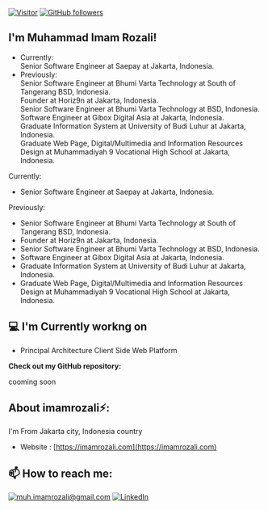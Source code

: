 [![Visitor](https://visitor-badge.laobi.icu/badge?page_id=imamrozali.imamrozali)](https://github.com/imamrozali) [![GitHub followers](https://img.shields.io/github/followers/imamrozali.svg?style=social&label=Follow)](https://github.com/imamrozali?tab=followers)

<h2> I'm Muhammad Imam Rozali!</h2>

- Currently:<br/>
</i> Senior Software Engineer at Saepay at Jakarta, Indonesia.<br/>
- Previously:<br/>
</i> Senior Software Engineer at Bhumi Varta Technology at South of Tangerang BSD, Indonesia.<br/>
</i> Founder at Horiz9n at Jakarta, Indonesia.<br/>
</i> Senior Software Engineer at Bhumi Varta Technology at BSD, Indonesia.<br/>
</i> Software Engineer at Gibox Digital Asia at Jakarta, Indonesia.<br/>
</i> Graduate Information System at University of Budi Luhur at Jakarta, Indonesia.<br/>
</i> Graduate Web Page, Digital/Multimedia and Information Resources Design at Muhammadiyah 9 Vocational High School at Jakarta, Indonesia.<br/>

Currently:
   * </i> Senior Software Engineer at Saepay at Jakarta, Indonesia.<br/>

Previously:
   * </i> Senior Software Engineer at Bhumi Varta Technology at South of Tangerang BSD, Indonesia.<br/>
   * </i> Founder at Horiz9n at Jakarta, Indonesia.<br/>
   * </i> Senior Software Engineer at Bhumi Varta Technology at BSD, Indonesia.<br/>
   * </i> Software Engineer at Gibox Digital Asia at Jakarta, Indonesia.<br/>
   * </i> Graduate Information System at University of Budi Luhur at Jakarta, Indonesia.<br/>
   * </i> Graduate Web Page, Digital/Multimedia and Information Resources Design at Muhammadiyah 9 Vocational High School at Jakarta, Indonesia.<br/>

<h2>💻 I'm Currently workng on</h2>

- Principal Architecture Client Side Web Platform

__Check out my GitHub repository:__

cooming soon

<h2> About imamrozali⚡:</h2>

I'm From Jakarta city, Indonesia country
 
- Website : [https://imamrozali.com](https://imamrozali.com)

<h2>📫 How to reach me:</h2>

<a href="mailto:muh.imamrozali@gmail.com">![muh.imamrozali@gmail.com](https://img.shields.io/badge/Gmail-D14836?style=for-the-badge&logo=gmail&logoColor=white)</a> <a href="https://www.linkedin.com/in/muhammad-imam-rozali-b84aa016a/">![LinkedIn](https://img.shields.io/badge/LinkedIn-0077B5?style=for-the-badge&logo=linkedin&logoColor=white)</a>
